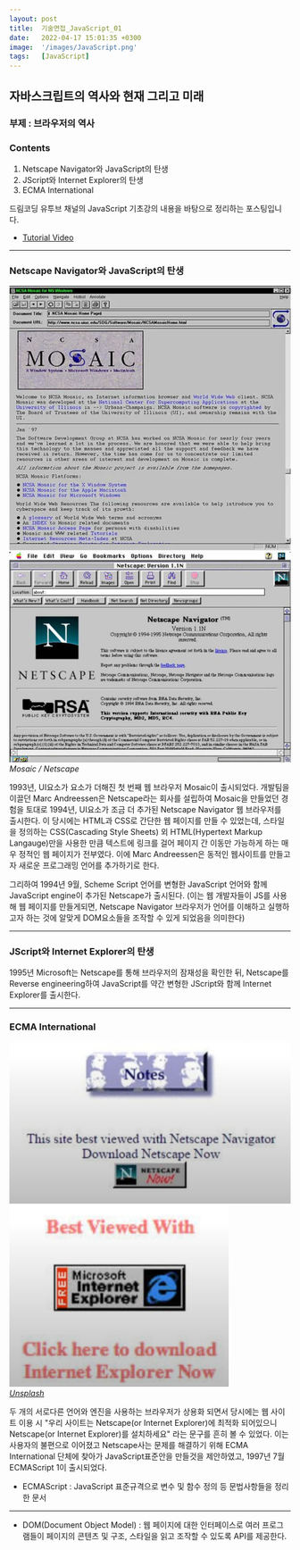 ```yaml
---
layout: post
title:  기술면접_JavaScript_01
date:   2022-04-17 15:01:35 +0300
image:  '/images/JavaScript.png'
tags:   [JavaScript]
---
```


## 자바스크립트의 역사와 현재 그리고 미래<br/>
### 부제 : 브라우저의 역사

### Contents <br/>
1. Netscape Navigator와 JavaScript의 탄생<br/>
2. JScript와 Internet Explorer의 탄생<br/>
3. ECMA International<br/>

드림코딩 유투브 채널의 JavaScript 기초강의 내용을 바탕으로 정리하는 포스팅입니다. 
* [Tutorial Video](https://www.youtube.com/watch?v=wcsVjmHrUQg&list=PLv2d7VI9OotTVOL4QmPfvJWPJvkmv6h-2&index=1)

___

### Netscape Navigator와 JavaScript의 탄생<br/>
<div class="gallery-box">
  <div class="gallery">
    <img src="/images/Posting/JavaScript/01.png" alt="Project">
    <img src="/images/Posting/JavaScript/02.png" alt="Project">
  </div>
  <em>Mosaic / Netscape  <a href="https://unsplash.com/" target="_blank"></a></em>
</div>

1993년, UI요소가 요소가 더해진 첫 번째 웹 브라우저 Mosaic이 출시되었다. 개발팀을 이끌던 Marc Andreessen은 Netscape라는 회사를 설립하여 Mosaic을 만들었던 경험을 토대로 1994년, UI요소가 조금 더 추가된 Netscape Navigator 웹 브라우저를 출시한다. 이 당시에는 HTML과 CSS로 간단한 웹 페이지를 만들 수 있었는데, 스타일을 정의하는 CSS(Cascading Style Sheets) 외 HTML(Hypertext Markup Langauge)만을 사용한 만큼 텍스트에 링크를 걸어 페이지 간 이동만 가능하게 하는 매우 정적인 웹 페이지가 전부였다. 이에 Marc Andreessen은 동적인 웹사이트를 만들고자 새로운 프로그래밍 언어를 추가하기로 한다. <br/>

그리하여 1994년 9월, Scheme Script 언어를 변형한 JavaScript 언어와 함께 JavaScript engine이 추가된 Netscape가 출시된다. (이는 웹 개발자들이 JS를 사용해 웹 페이지를 만들게되면, Netscape Navigator 브라우저가 언어를 이해하고 실행하고자 하는 것에 알맞게 DOM요소들을 조작할 수 있게 되었음을 의미한다)

___

### JScript와 Internet Explorer의 탄생<br/>
1995년 Microsoft는 Netscape를 통해 브라우저의 잠재성을 확인한 뒤, Netscape를 Reverse engineering하여 JavaScript를 약간 변형한 JScript와 함께 Internet Explorer를 출시한다. <br/>

___

### ECMA International<br/>
<div class="gallery-box">
  <div class="gallery">
    <img src="/images/Posting/JavaScript/03.png" alt="Project">
    <img src="/images/Posting/JavaScript/04.png" alt="Project">
  </div>
  <em><a href="https://unsplash.com/" target="_blank">Unsplash</a></em>
</div>

두 개의 서로다른 언어와 엔진을 사용하는 브라우저가 상용화 되면서 당시에는 웹 사이트 이용 시 "우리 사이트는 Netscape(or Internet Explorer)에 최적화 되어있으니 Netscape(or Internet Explorer)를 설치하세요" 라는 문구를 흔히 볼 수 있었다. 이는 사용자의 불편으로 이어졌고 Netscape사는 문제를 해결하기 위해 ECMA International 단체에 찾아가 JavaScript표준안을 만들것을 제안하였고, 1997년 7월 ECMAScript 1이 출시되었다.

* ECMAScript : JavaScript 표준규격으로 변수 및 함수 정의 등 문법사항들을 정리한 문서 



___

* DOM(Document Object Model) : 웹 페이지에 대한 인터페이스로 여러 프로그램들이 페이지의 콘텐츠 및 구조, 스타일을 읽고 조작할 수 있도록 API를 제공한다.


